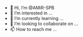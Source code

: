- 👋 Hi, I’m @AMiR-SPB
- 👀 I’m interested in ...
- 🌱 I’m currently learning ...
- 💞️ I’m looking to collaborate on ...
- 📫 How to reach me ...

<!---
AMiR-SPB/AMiR-SPB is a ✨ special ✨ repository because its `README.md` (this file) appears on your GitHub profile.
You can click the Preview link to take a look at your changes.
--->

